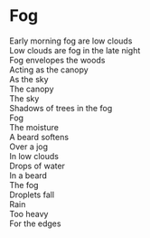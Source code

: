 # Fog

Early morning fog are low clouds  
Low clouds are fog in the late night  
Fog envelopes the woods  
Acting as the canopy  
As the sky  
The canopy  
The sky  
Shadows of trees in the fog  
Fog  
The moisture  
A beard softens  
Over a jog  
In low clouds  
Drops of water  
In a beard  
The fog  
Droplets fall  
Rain  
Too heavy  
For the edges